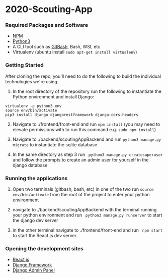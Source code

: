 # 2020-Scouting-App

### Required Packages and Software
- [NPM](https://www.npmjs.com/get-npm)
- [Python3](https://www.python.org/downloads/)
- A CLI tool such as [GitBash](https://git-scm.com/downloads), Bash, WSL etc
- Virtualenv (ubuntu install ```sudo apt-get install virtualenv```)

### Getting Started
After cloning the repo, you'll need to do the following to build the individual technologies we're using.
1. In the root directory of the repository run the following to instantiate the Python environment and install Django:
```
virtualenv -p python3 env
source env/bin/activate
pip3 install django djangorestframework django-cors-headers
```
2. Navigate to ./frontend/front-end and run ```npm install``` (you may need to elevate permissions with to run this command e.g. ```sudo npm install```)

3. Navigate to ./backend/scoutingAppBackend and run ```python3 manage.py migrate``` to instantiate the sqlite database

4. In the same directory as step 3 run ``` python3 manage.py createsuperuser``` and follow the prompts to create an admin user for yourself in the django database


### Running the applications
1. Open two terminals (gitbash, bash, etc) in one of the two run ```source env/bin/activate``` from the root of the project to enter your python environment

2. navigate to ./backend/scoutingAppBackend with the terminal running your python environment and run ``` python3 manage.py runserver``` to start the django dev server

3. in the other terminal navigate to ./frontend/front-end and run ``` npm start``` to start the React.js dev server.

### Opening the development sites
- [React.js](http://localhost:3000)
- [Django Framework](http://localhost:8000)
- [Django Admin Panel](http://localhost:8000/admin)
